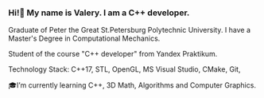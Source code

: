### Hi!👋 My name is Valery. I am a C++ developer.

Graduate of Peter the Great St.Petersburg Polytechnic University. I have a Master's Degree in Computational Mechanics.

Student of the course "C++ developer" from Yandex Praktikum. 

Technology Stack: C++17, STL, OpenGL, MS Visual Studio, CMake, Git, 

🎓I’m currently learning C++, 3D Math, Algorithms and Computer Graphics.
